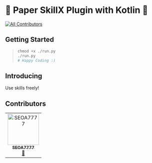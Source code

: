 # 📃 Paper SkillX Plugin with Kotlin 💜
<!-- ALL-CONTRIBUTORS-BADGE:START - Do not remove or modify this section -->
[![All Contributors](https://img.shields.io/badge/all_contributors-1-orange.svg?style=flat-square)](#contributors-)
<!-- ALL-CONTRIBUTORS-BADGE:END -->

## Getting Started

> ```python
> chmod +x ./run.py  
> ./run.py
> # Happy Coding :)

## Introducing
Use skills freely!

## Contributors

<!-- ALL-CONTRIBUTORS-LIST:START - Do not remove or modify this section -->
<!-- prettier-ignore-start -->
<!-- markdownlint-disable -->
<table>
  <tbody>
    <tr>
      <td align="center"><a href="http://pleahmacaka.github.io"><img src="https://avatars.githubusercontent.com/u/50793769?v=4?s=100" width="100px;" alt="SEOA7777"/><br /><sub><b>SEOA7777</b></sub></a><br /><a href="#maintenance-PleahMaCaka" title="Maintenance">🚧</a></td>
    </tr>
  </tbody>
</table>

<!-- markdownlint-restore -->
<!-- prettier-ignore-end -->

<!-- ALL-CONTRIBUTORS-LIST:END -->
<!-- prettier-ignore-start -->
<!-- markdownlint-disable -->

<!-- markdownlint-restore -->
<!-- prettier-ignore-end -->

<!-- ALL-CONTRIBUTORS-LIST:END -->